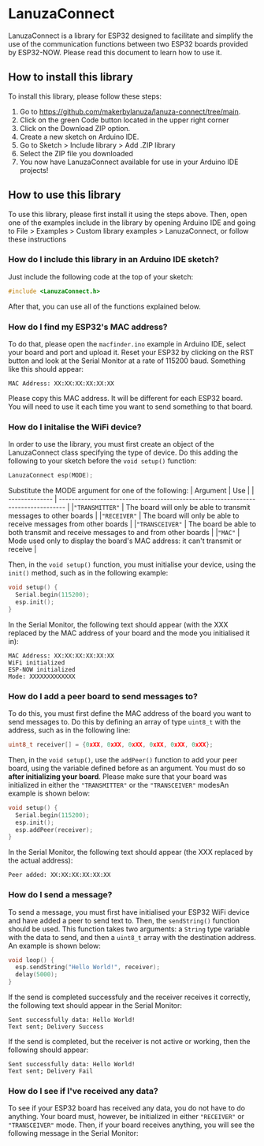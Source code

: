 # LanuzaConnect  

LanuzaConnect is a library for ESP32 designed to facilitate and simplify the use of the communication functions between two ESP32 boards provided by ESP32-NOW. Please read this document to learn how to use it.  

## How to install this library  

To install this library, please follow these steps:  
1. Go to https://github.com/makerbylanuza/lanuza-connect/tree/main.
2. Click on the green Code button located in the upper right corner
3. Click on the Download ZIP option.
4. Create a new sketch on Arduino IDE.
5. Go to Sketch > Include library > Add .ZIP library
6. Select the ZIP file you downloaded
7. You now have LanuzaConnect available for use in your Arduino IDE projects!

## How to use this library  

To use this library, please first install it using the steps above. Then, open one of the examples include in the library by opening Arduino IDE and going to File > Examples > Custom library examples > LanuzaConnect, or follow these instructions 

### How do I include this library in an Arduino IDE sketch?

Just include the following code at the top of your sketch:
```C++
#include <LanuzaConnect.h>
```
After that, you can use all of the functions explained below.

### How do I find my ESP32's MAC address?

To do that, please open the `macfinder.ino` example in Arduino IDE, select your board and port and upload it. Reset your ESP32 by clicking on the RST button and look at the Serial Monitor at a rate of 115200 baud. Something like this should appear:
```
MAC Address: XX:XX:XX:XX:XX:XX
```
Please copy this MAC address. It will be different for each ESP32 board. You will need to use it each time you want to send something to that board.

### How do I initalise the WiFi device?

In order to use the library, you must first create an object of the LanuzaConnect class specifying the type of device. Do this adding the following to your sketch before the `void setup()` function:
```C++
LanuzaConnect esp(MODE);
```
Substitute the MODE argument for one of the following:
| Argument       | Use                                                                              |
| -------------- | -------------------------------------------------------------------------------- |
|`"TRANSMITTER"` | The board will only be able to transmit messages to other boards                 |
|`"RECEIVER"`    | The board will only be able to receive messages from other boards                |
|`"TRANSCEIVER"` | The board be able to both transmit and receive messages to and from other boards |
|`"MAC"`         | Mode used only to display the board's MAC address: it can't transmit or receive  |

Then, in the `void setup()` function, you must initialise your device, using the `init()` method, such as in the following example:  
```C++
void setup() {
  Serial.begin(115200);
  esp.init();
}
```

In the Serial Monitor, the following text should appear (with the XXX replaced by the MAC address of your board and the mode you initialised it in):
```
MAC Address: XX:XX:XX:XX:XX:XX
WiFi initialized
ESP-NOW initialized
Mode: XXXXXXXXXXXXX
```

### How do I add a peer board to send messages to?

To do this, you must first define the MAC address of the board you want to send messages to. Do this by defining an array of type `uint8_t` with the address, such as in the following line:
```C++
uint8_t receiver[] = {0xXX, 0xXX, 0xXX, 0xXX, 0xXX, 0xXX};
```

Then, in the `void setup()`, use the `addPeer()` function to add your peer board, using the variable defined before as an argument. You must do so **after initializing your board**. Please make sure that your board was initialized in either the `"TRANSMITTER"` or the `"TRANSCEIVER"` modesAn example is shown below:
```C++
void setup() {
  Serial.begin(115200);
  esp.init();
  esp.addPeer(receiver);
}
```

In the Serial Monitor, the following text should appear (the XXX replaced by the actual address):
```
Peer added: XX:XX:XX:XX:XX:XX
```

### How do I send a message?

To send a message, you must first have initialised your ESP32 WiFi device and have added a peer to send text to. Then, the `sendString()` function should be used. This function takes two arguments: a `String` type variable with the data to send, and then a `uint8_t` array with the destination address. An example is shown below:
```C++
void loop() {
  esp.sendString("Hello World!", receiver);
  delay(5000);
}
```

If the send is completed successfuly and the receiver receives it correctly, the following text should appear in the Serial Monitor:
```
Sent successfully data: Hello World!
Text sent; Delivery Success
```

If the send is completed, but the receiver is not active or working, then the following should appear:
```
Sent successfully data: Hello World!
Text sent; Delivery Fail
```

### How do I see if I've received any data?

To see if your ESP32 board has received any data, you do not have to do anything. Your board must, however, be initialized in either `"RECEIVER"` or `"TRANSCEIVER"` mode. Then, if your board receives anything, you will see the following message in the Serial Monitor:
```

